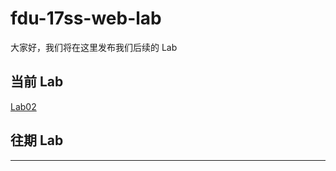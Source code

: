 # fdu-17ss-web-lab 
大家好，我们将在这里发布我们后续的 Lab 
## 当前 Lab 
[Lab02](./requirements/Lab02.md) 
## 往期 Lab 
--- 
